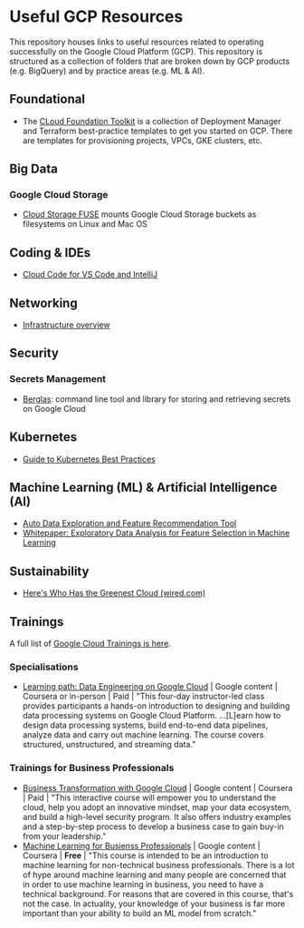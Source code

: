 # Useful GCP Resources

This repository houses links to useful resources related to operating successfully on the Google Cloud Platform (GCP). This repository is structured as a collection of folders that are broken down by GCP products (e.g. BigQuery) and by practice areas (e.g. ML & AI).

## Foundational
- The [CLoud Foundation Toolkit](https://cloud.google.com/foundation-toolkit/) is a collection of Deployment Manager and Terraform best-practice templates to get you started on GCP. There are templates for provisioning projects, VPCs, GKE clusters, etc.

## Big Data
### Google Cloud Storage
- [Cloud Storage FUSE](https://cloud.google.com/storage/docs/gcs-fuse) mounts Google Cloud Storage buckets as filesystems on Linux and Mac OS

## Coding & IDEs
- [Cloud Code for VS Code and IntelliJ](https://cloud.google.com/code/)

## Networking
- [Infrastructure overview](https://cloud.withgoogle.com/infrastructure/)

## Security
### Secrets Management
- [Berglas](https://github.com/GoogleCloudPlatform/berglas): command line tool and library for storing and retrieving secrets on Google Cloud


## Kubernetes
- [Guide to Kubernetes Best Practices](https://cloud.google.com/blog/products/containers-kubernetes/your-guide-kubernetes-best-practices)

## Machine Learning (ML) & Artificial Intelligence (AI)
- [Auto Data Exploration and Feature Recommendation Tool](https://github.com/GoogleCloudPlatform/professional-services/tree/master/tools/ml-auto-eda)
- [Whitepaper: Exploratory Data Analysis for Feature Selection in Machine Learning](http://services.google.com/fh/files/misc/exploratory_data_analysis_for_feature_selection_in_machine_learning.pdf)

## Sustainability
- [Here's Who Has the Greenest Cloud (wired.com)](https://www.wired.com/story/amazon-google-microsoft-green-clouds-and-hyperscale-data-centers/)

## Trainings
A full list of [Google Cloud Trainings is here](https://cloud.google.com/training/).

### Specialisations
- [Learning path: Data Engineering on Google Cloud](https://google.qwiklabs.com/courses/1156) | Google content | Coursera or in-person | Paid | "This four-day instructor-led class provides participants a hands-on introduction to designing and building data processing systems on Google Cloud Platform. ...[L]earn how to design data processing systems, build end-to-end data pipelines, analyze data and carry out machine learning. The course covers structured, unstructured, and streaming data."

### Trainings for Business Professionals
- [Business Transformation with Google Cloud](https://www.coursera.org/promo/bt_googlecloud_offer?utm_source=googlecloud&utm_medium=institutions&utm_campaign=oct19_bt_bdm_blog) | Google content | Coursera | Paid | "This interactive course will empower you to understand the cloud, help you adopt an innovative mindset, map your data ecosystem, and build a high-level security program. It also offers industry examples and a step-by-step process to develop a business case to gain buy-in from your leadership."
- [Machine Learning for Busienss Professionals](https://www.coursera.org/learn/machine-learning-business-professionals?utm_source=googlecloud&utm_medium=institutions&utm_campaign=oct_ml_bdm_blog) | Google content | Coursera | **Free** | "This course is intended to be an introduction to machine learning for non-technical business professionals. There is a lot of hype around machine learning and many people are concerned that in order to use machine learning in business, you need to have a technical background. For reasons that are covered in this course, that's not the case. In actuality, your knowledge of your business is far more important than your ability to build an ML model from scratch."
